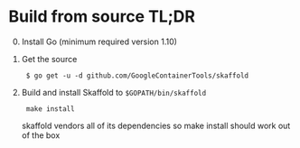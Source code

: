 # Build from source TL;DR

0. Install Go (minimum required version 1.10)

1. Get the source 

        $ go get -u -d github.com/GoogleContainerTools/skaffold
    
1. Build and install Skaffold to `$GOPATH/bin/skaffold`

        make install 

    skaffold vendors all of its dependencies so make install should work out of the box

